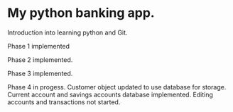 # My python banking app.

Introduction into learning python and Git.

Phase 1 implemented

Phase 2 implemented.

Phase 3 implemented.

Phase 4 in progess. Customer object updated to use database for storage. Current account and savings accounts database implemented. Editing accounts and transactions not started.

